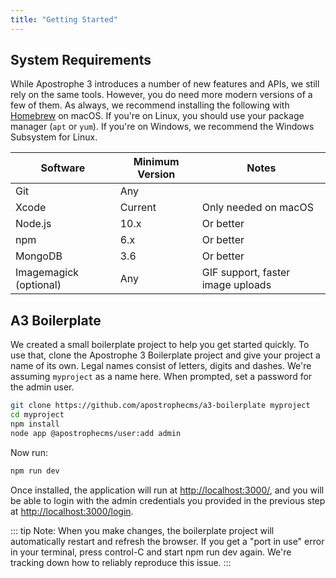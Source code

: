 ```yaml
---
title: "Getting Started"
---
```


## System Requirements

While Apostrophe 3 introduces a number of new features and APIs, we still rely on the same tools. However, you do need more modern versions of a few of them. As always, we recommend installing the following with [Homebrew](https://brew.sh/) on macOS. If you're on Linux, you should use your package manager (`apt` or `yum`). If you're on Windows, we recommend the Windows Subsystem for Linux.

| Software | Minimum Version | Notes
| ------------- | ------------- | -----
| Git  | Any
| Xcode  | Current | Only needed on macOS
| Node.js | 10.x | Or better
| npm  | 6.x  | Or better
| MongoDB  | 3.6  | Or better
| Imagemagick (optional)  | Any | GIF support, faster image uploads

## A3 Boilerplate

We created a small boilerplate project to help you get started quickly. To use that, clone the Apostrophe 3 Boilerplate project and give your project a name of its own. Legal names consist of letters, digits and dashes. We're assuming `myproject` as a name here. When prompted, set a password for the admin user.

```bash
git clone https://github.com/apostrophecms/a3-boilerplate myproject
cd myproject
npm install
node app @apostrophecms/user:add admin
```

Now run:

```bash
npm run dev
```

Once installed, the application will run at [http://localhost:3000/](http://localhost:3000/), and you will be able to login with the admin credentials you provided in the previous step at [http://localhost:3000/login](http://localhost:3000/login).

::: tip Note:
When you make changes, the boilerplate project will automatically restart and refresh the browser. If you get a "port in use" error in your terminal, press control-C and start npm run dev again. We're tracking down how to reliably reproduce this issue.
:::
